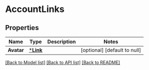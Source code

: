 # AccountLinks

## Properties
Name | Type | Description | Notes
------------ | ------------- | ------------- | -------------
**Avatar** | [***Link**](link.md) |  | [optional] [default to null]

[[Back to Model list]](../README.md#documentation-for-models) [[Back to API list]](../README.md#documentation-for-api-endpoints) [[Back to README]](../README.md)


